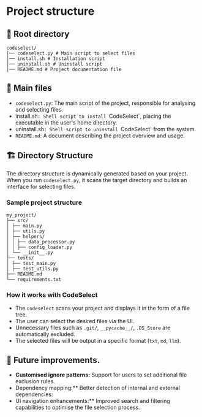 # Project structure

## 📂 Root directory

```
codeselect/
│── codeselect.py # Main script to select files
│── install.sh # Installation script
│── uninstall.sh # Uninstall script
│── README.md # Project documentation file
```

## 📄 Main files

- `codeselect.py`: The main script of the project, responsible for analysing and selecting files.
- install.sh`: Shell script to install `CodeSelect`, placing the executable in the user's home directory.
- uninstall.sh`: Shell script to uninstall `CodeSelect` from the system.
- `README.md`: A document describing the project overview and usage.

## 🏗 Directory Structure

The directory structure is dynamically generated based on your project. When you run `codeselect.py`, it scans the target directory and builds an interface for selecting files.

### Sample project structure

```
my_project/
├── src/
│ ├── main.py
│ ├── utils.py
│ ├── helpers/
│ │ ├── data_processor.py
│ │ ├── config_loader.py
│ └── __init__.py
├── tests/
│ ├── test_main.py
│ ├── test_utils.py
├── README.md
└── requirements.txt
```

### How it works with CodeSelect

- The `codeselect` scans your project and displays it in the form of a file tree.
- The user can select the desired files via the UI.
- Unnecessary files such as `.git/`, `__pycache__/`, `.DS_Store` are automatically excluded.
- The selected files will be output in a specific format (`txt`, `md`, `llm`).

## 📑 Future improvements.

- **Customised ignore patterns:** Support for users to set additional file exclusion rules.
- Dependency mapping:** Better detection of internal and external dependencies.
- UI navigation enhancements:** Improved search and filtering capabilities to optimise the file selection process.